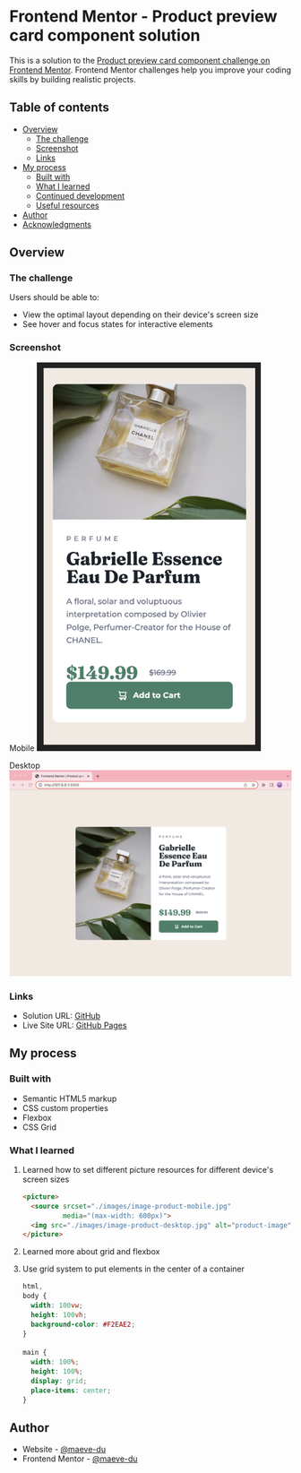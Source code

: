 # Frontend Mentor - Product preview card component solution

This is a solution to the [Product preview card component challenge on Frontend Mentor](https://www.frontendmentor.io/challenges/product-preview-card-component-GO7UmttRfa). Frontend Mentor challenges help you improve your coding skills by building realistic projects. 

## Table of contents

- [Overview](#overview)
  - [The challenge](#the-challenge)
  - [Screenshot](#screenshot)
  - [Links](#links)
- [My process](#my-process)
  - [Built with](#built-with)
  - [What I learned](#what-i-learned)
  - [Continued development](#continued-development)
  - [Useful resources](#useful-resources)
- [Author](#author)
- [Acknowledgments](#acknowledgments)


## Overview

### The challenge

Users should be able to:

- View the optimal layout depending on their device's screen size
- See hover and focus states for interactive elements

### Screenshot

Mobile
<img src="https://github.com/maeve-du/product-preview-card-component-FMChallenges-01/raw/master/assets/16732832218315.png" width="400px">


Desktop
<img src="https://github.com/maeve-du/product-preview-card-component-FMChallenges-01/raw/master/assets/16732826088603.png" width="800">

### Links

- Solution URL: [GitHub](https://github.com/maeve-du/product-preview-card-component-FMChallenges-01)
- Live Site URL:  [GitHub Pages](https://maeve-du.github.io/product-preview-card-component-FMChallenges-01/)

## My process

### Built with

- Semantic HTML5 markup
- CSS custom properties
- Flexbox
- CSS Grid

### What I learned

1. Learned how to set different picture resources for different device's screen sizes

    ```HTML
    <picture>
      <source srcset="./images/image-product-mobile.jpg"
              media="(max-width: 600px)">
      <img src="./images/image-product-desktop.jpg" alt="product-image" class="card__image">
    </picture>
    ```

2. Learned more about grid and flexbox

3. Use grid system to put elements in the center of a container
    ```CSS
    html,
    body {
      width: 100vw;
      height: 100vh;
      background-color: #F2EAE2;
    }
    
    main {
      width: 100%;
      height: 100%;
      display: grid;
      place-items: center;
    }
    ```
    

## Author

- Website - [@maeve-du](https://github.com/maeve-du)
- Frontend Mentor - [@maeve-du](https://www.frontendmentor.io/profile/maeve-du)
